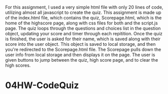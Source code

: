 For this assignment, I used a very simple html file with only 20 lines of code,
utilizing almost all javascript to create the quiz. This assignment is made up
of the index.html file, which contains the quiz, Scorepage.html, which is the
home of the highscore page, along with css files for both and the script.js page.
The quiz loops through the questions and choices list in the question object,
updating your score and timer through each repitition. Once the quiz is finished, 
the user is asked for their name, which is saved along with their score into the
user object. This object is saved to local storage, and then you're redirected 
to the Scorepage.html file. The Scorepage pulls down the user info from local 
storage and then displays it on the page. The user is given buttons to jump
between the quiz, high score page, and to clear the high scores.




# 04HW-CodeQuiz